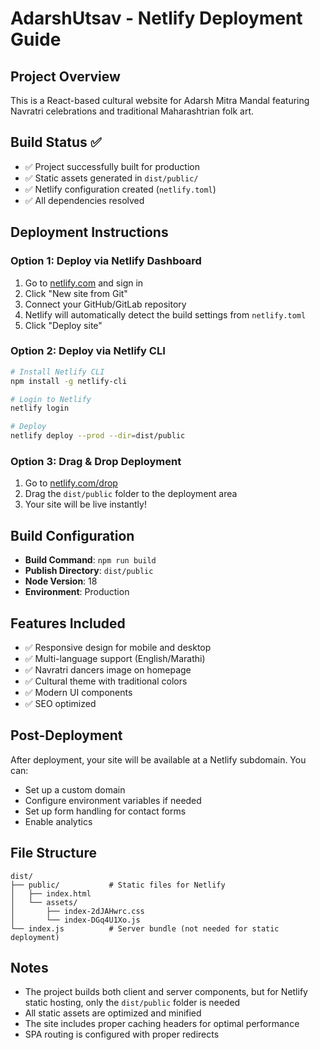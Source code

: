 # AdarshUtsav - Netlify Deployment Guide

## Project Overview
This is a React-based cultural website for Adarsh Mitra Mandal featuring Navratri celebrations and traditional Maharashtrian folk art.

## Build Status ✅
- ✅ Project successfully built for production
- ✅ Static assets generated in `dist/public/`
- ✅ Netlify configuration created (`netlify.toml`)
- ✅ All dependencies resolved

## Deployment Instructions

### Option 1: Deploy via Netlify Dashboard
1. Go to [netlify.com](https://netlify.com) and sign in
2. Click "New site from Git"
3. Connect your GitHub/GitLab repository
4. Netlify will automatically detect the build settings from `netlify.toml`
5. Click "Deploy site"

### Option 2: Deploy via Netlify CLI
```bash
# Install Netlify CLI
npm install -g netlify-cli

# Login to Netlify
netlify login

# Deploy
netlify deploy --prod --dir=dist/public
```

### Option 3: Drag & Drop Deployment
1. Go to [netlify.com/drop](https://netlify.com/drop)
2. Drag the `dist/public` folder to the deployment area
3. Your site will be live instantly!

## Build Configuration
- **Build Command**: `npm run build`
- **Publish Directory**: `dist/public`
- **Node Version**: 18
- **Environment**: Production

## Features Included
- ✅ Responsive design for mobile and desktop
- ✅ Multi-language support (English/Marathi)
- ✅ Navratri dancers image on homepage
- ✅ Cultural theme with traditional colors
- ✅ Modern UI components
- ✅ SEO optimized

## Post-Deployment
After deployment, your site will be available at a Netlify subdomain. You can:
- Set up a custom domain
- Configure environment variables if needed
- Set up form handling for contact forms
- Enable analytics

## File Structure
```
dist/
├── public/           # Static files for Netlify
│   ├── index.html
│   └── assets/
│       ├── index-2dJAHwrc.css
│       └── index-DGq4U1Xo.js
└── index.js          # Server bundle (not needed for static deployment)
```

## Notes
- The project builds both client and server components, but for Netlify static hosting, only the `dist/public` folder is needed
- All static assets are optimized and minified
- The site includes proper caching headers for optimal performance
- SPA routing is configured with proper redirects
